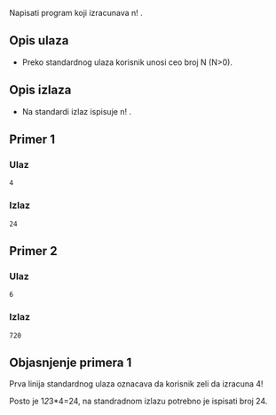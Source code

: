 
Napisati program koji izracunava n! .

## Opis ulaza

  - Preko standardnog ulaza korisnik unosi ceo broj N (N>0).

## Opis izlaza

  - Na standardi izlaz ispisuje n! .

## Primer 1

### Ulaz

~~~
4
~~~

### Izlaz

~~~
24
~~~

## Primer 2

### Ulaz

~~~
6
~~~

### Izlaz

~~~
720
~~~

## Objasnjenje primera 1

Prva linija standardnog ulaza oznacava da korisnik zeli da izracuna 4!

Posto je 1*2*3*4=24, na standradnom izlazu potrebno je ispisati broj 24.
